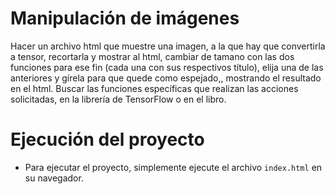# Manipulación de imágenes

Hacer un archivo html que muestre una imagen, a la que hay que convertirla a tensor, recortarla y mostrar al html, cambiar de tamano con las dos funciones para ese fin (cada una con sus respectivos título), elija una de las anteriores y gírela para que quede como espejado,, mostrando el resultado en el html. Buscar las funciones específicas que realizan las acciones solicitadas, en la librería de TensorFlow o en el libro.

# Ejecución del proyecto

- Para ejecutar el proyecto, simplemente ejecute el archivo `index.html` en su navegador.
